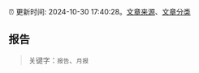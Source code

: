 :alarm_clock: 更新时间: 2024-10-30 17:40:28。[文章来源](/README.md)、[文章分类](/TAGS.md)

## 报告


> 关键字：`报告`、`月报`



